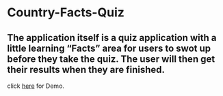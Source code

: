 # Country-Facts-Quiz

## The application itself is a quiz application with a little learning “Facts” area for users to swot up before they take the quiz. The user will then get their results when they are finished.

click <a href="https://pranayreddy03.github.io/Country-Facts-Quiz/" target="_blank">here</a> for Demo.
 
